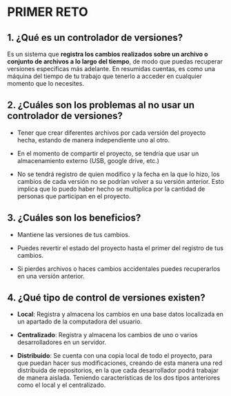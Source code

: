 # PRIMER RETO

## 1. ¿Qué es un controlador de versiones?
Es un sistema que **registra los cambios realizados sobre un archivo o conjunto de archivos a lo largo del tiempo**, de modo que puedas recuperar versiones especificas más adelante. En resumidas cuentas, es como una máquina del tiempo de tu trabajo que tenerlo a acceder en cualquier momento que lo necesites.

## 2. ¿Cuáles son los problemas al no usar un controlador de versiones?
- Tener que crear diferentes archivos por cada versión del proyecto hecha, estando de manera independiente uno al otro.

- En el momento de compartir el proyecto, se tendría que usar un almacenamiento externo (USB, google drive, etc.) 

- No se tendrá registro de quien modifico y la fecha en la que lo hizo, los cambios de cada versión no se podrían volver a su versión anterior. Esto implica que lo puedo haber hecho se multiplica por la cantidad de personas que participan en el proyecto.

## 3. ¿Cuáles son los beneficios?

- Mantiene las versiones de tus cambios.

- Puedes revertir el estado del proyecto hasta el primer del registro de tus cambios.

- Si pierdes archivos o haces cambios accidentales puedes recuperarlos en una versión anterior.

## 4. ¿Qué tipo de control de versiones existen?

- **Local**: Registra y almacena los cambios en una base datos localizada en un apartado de la computadora del usuario.

- **Centralizado**: Registra y almacena los cambios de uno o varios desarrolladores en un servidor.

- **Distribuido**: Se cuenta con una copia local de todo el proyecto, para que puedan hacer sus modificaciones, creando de esta manera una red distribuida de repositorios, en la que cada desarrollador podrá trabajar de manera aislada. Teniendo características de los dos tipos anteriores como el local y el centralizado.
